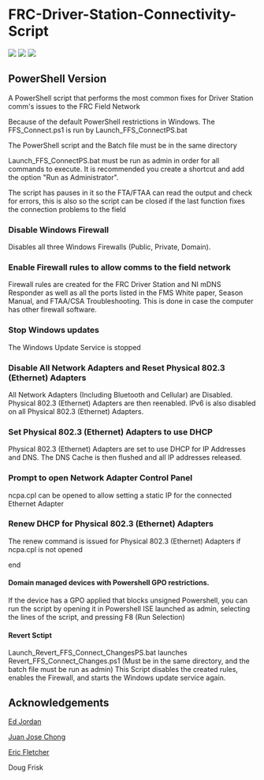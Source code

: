 # FRC-Driver-Station-Connectivity-Script

![](https://img.shields.io/github/v/release/FletcherS7/FRC-Driver-Station-Connectivity-Script)&nbsp;![](https://img.shields.io/badge/Windows-10%2B-success)&nbsp;![](https://img.shields.io/github/license/FletcherS7/FRC-Driver-Station-Connectivity-Script)

## PowerShell Version
A PowerShell script that performs the most common fixes for Driver Station comm's issues to the FRC Field Network

Because of the default PowerShell restrictions in Windows. The FFS_Connect.ps1 is run by Launch_FFS_ConnectPS.bat

The PowerShell script and the Batch file must be in the same directory

Launch_FFS_ConnectPS.bat must be run as admin in order for all commands to execute. It is recommended you create a shortcut and add the option "Run as Administrator".

The script has pauses in it so the FTA/FTAA can read the output and check for errors, this is also so the script can be closed if the last function fixes the connection problems to the field

### Disable Windows Firewall
Disables all three Windows Firewalls (Public, Private, Domain).

### Enable Firewall rules to allow comms to the field network
Firewall rules are created for the FRC Driver Station and NI mDNS Responder as well as all the ports listed in the FMS White paper, Season Manual, and FTAA/CSA Troubleshooting. This is done in case the computer has other firewall software.

### Stop Windows updates
The Windows Update Service is stopped

### Disable All Network Adapters and Reset Physical 802.3 (Ethernet) Adapters
All Network Adapters (Including Bluetooth and Cellular) are Disabled. Physical 802.3 (Ethernet) Adapters are then reenabled.
IPv6 is also disabled on all Physical 802.3 (Ethernet) Adapters.

### Set Physical 802.3 (Ethernet) Adapters to use DHCP
Physical 802.3 (Ethernet) Adapters are set to use DHCP for IP Addresses and DNS. 
The DNS Cache is then flushed and all IP addresses released.

### Prompt to open Network Adapter Control Panel
ncpa.cpl can be opened to allow setting a static IP for the connected Ethernet Adapter

### Renew DHCP for Physical 802.3 (Ethernet) Adapters
The renew command is issued for Physical 802.3 (Ethernet) Adapters if ncpa.cpl is not opened

end

#### Domain managed devices with Powershell GPO restrictions.
If the device has a GPO applied that blocks unsigned Powershell, you can run the script by opening it in Powershell ISE launched as admin, selecting the lines of the script, and pressing F8 (Run Selection)



#### Revert Sctipt
Launch_Revert_FFS_Connect_ChangesPS.bat launches Revert_FFS_Connect_Changes.ps1 (Must be in the same directory, and the batch file must be run as admin)
This Script disables the created rules, enables the Firewall, and starts the Windows update service again.




## Acknowledgements
[Ed Jordan](https://github.com/ejordan376)

[Juan Jose Chong](https://github.com/juchong)

[Eric Fletcher](https://github.com/fletch3555)

Doug Frisk
